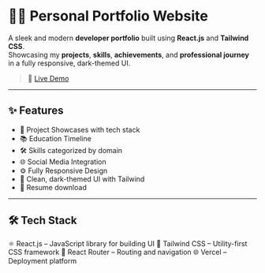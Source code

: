 # 🧑‍💻 Personal Portfolio Website

A sleek and modern **developer portfolio** built using **React.js** and **Tailwind CSS**.  
Showcasing my **projects**, **skills**, **achievements**, and **professional journey** in a fully responsive, dark-themed UI.

> 🚀 [Live Demo](https://portfolio-psi-nine-49.vercel.app/)

---

## ✨ Features

- 💼 Project Showcases with tech stack
- 📚 Education Timeline
- 🛠 Skills categorized by domain
- 🌐 Social Media Integration
- ⚙️ Fully Responsive Design
- 🎨 Clean, dark-themed UI with Tailwind
- 📄 Resume download

---

## 🛠️ Tech Stack 

⚛️ React.js – JavaScript library for building UI
💨 Tailwind CSS – Utility-first CSS framework
🧭 React Router – Routing and navigation
🌐 Vercel – Deployment platform

